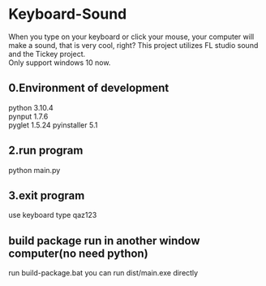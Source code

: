 # Keyboard-Sound

When you type on your keyboard or click your mouse, your computer will make a sound, that is very cool, right?
This project utilizes FL studio sound and the Tickey project.  
Only support windows 10 now.

## 0.Environment of development

python 3.10.4  
pynput 1.7.6  
pyglet 1.5.24
pyinstaller 5.1  

## 2.run program

python main.py

## 3.exit program

use keyboard type qaz123

## build package run in another window computer(no need python)

run build-package.bat
you can run dist/main.exe directly